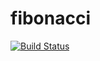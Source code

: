# fibonacci
[![Build Status](http://13.53.87.187/buildStatus/icon?job=fibonacci-sequence)](http://13.53.87.187/job/fibonacci-sequence/)
